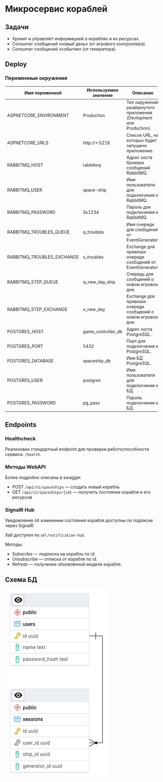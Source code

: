 # Микросервис кораблей

## Задачи

- Хранит и управляет информацией о кораблях и их ресурсах.
- Consumer сообщений «новый день» (от игрового контроллера).
- Consumer сообщений «событие» (от генератора).

## Deploy

### Переменные окружения

| Имя переменной             | Используемое значение | Описание                                                           |
|----------------------------|-----------------------|--------------------------------------------------------------------|
| ASPNETCORE_ENVIRONMENT     | Production            | Тип окружения развёрнутого приложения (Devlopment или Production). |
| ASPNETCORE_URLS            | http://+:5216         | Список URL, на которых будет запущено приложение.                  |
| RABBITMQ_HOST              | rabbitmq              | Адрес хоста брокера сообщений RabbitMQ.                            |
| RABBITMQ_USER              | space-ship            | Имя пользователя для подключения к RabbitMQ.                       |
| RABBITMQ_PASSWORD          | Ss1234                | Пароль для подключения к RabbitMQ.                                 |
| RABBITMQ_TROUBLES_QUEUE    | q_troubles            | Имя очереди для сообщений от EventGenerator.                       |
| RABBITMQ_TROUBLES_EXCHANGE | x_troubles            | Exchange для привязки очереди сообщений от EventGenerator.         |
| RABBITMQ_STEP_QUEUE        | q_new_day_ship        | Очередь для сообщений о новом игровом дне.                         |
| RABBITMQ_STEP_EXCHANGE     | x_new_day             | Exchange для привязки очереди сообщений о новом игровом дне.       |
| POSTGRES_HOST              | game_controller_db    | Адрес хоста PostgreSQL.                                            |
| POSTGRES_PORT              | 5432                  | Порт для подключения к PostgreSQL.                                 |
| POSTGRES_DATABASE          | spaceship_db          | Имя БД PostgreSQL.                                                 |
| POSTGRES_USER              | postgres              | Имя пользователя для подключения к БД.                             |
| POSTGRES_PASSWORD          | pg_pass               | Пароль подключения к БД.                                           |

## Endpoints

### Healthcheck

Реализован стандартный endpoint для проверки работоспособности сервиса: `/health`.

### Методы WebAPI

Более подробно описаны в swagger.

- POST `/api/v1/spaceships` &mdash; создать новый корабль
- GET `/api/v1/spaceships/{id}` &mdash; получить состояние корабля и его ресурсов

### SignalR Hub

Уведомления об изменении состояния корабля доступны по подписке через SignalR.

Хаб доступен по uri `/notification-hub`.

Методы:
- Subscribe &mdash; подписка на корабль по id.
- Unsubscribe &mdash; отписка от корабля по id.
- Refresh &mdash; получение обновлённой модели корабля.

## Схема БД

![database diagram](./docs/database.png)
